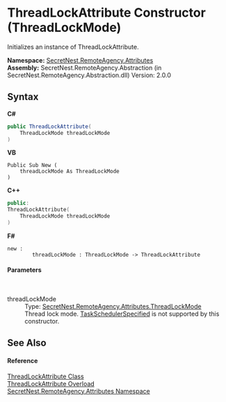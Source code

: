 # ThreadLockAttribute Constructor (ThreadLockMode)
 

Initializes an instance of ThreadLockAttribute.

**Namespace:**&nbsp;<a href="N_SecretNest_RemoteAgency_Attributes">SecretNest.RemoteAgency.Attributes</a><br />**Assembly:**&nbsp;SecretNest.RemoteAgency.Abstraction (in SecretNest.RemoteAgency.Abstraction.dll) Version: 2.0.0

## Syntax

**C#**<br />
``` C#
public ThreadLockAttribute(
	ThreadLockMode threadLockMode
)
```

**VB**<br />
``` VB
Public Sub New ( 
	threadLockMode As ThreadLockMode
)
```

**C++**<br />
``` C++
public:
ThreadLockAttribute(
	ThreadLockMode threadLockMode
)
```

**F#**<br />
``` F#
new : 
        threadLockMode : ThreadLockMode -> ThreadLockAttribute
```


#### Parameters
&nbsp;<dl><dt>threadLockMode</dt><dd>Type: <a href="T_SecretNest_RemoteAgency_Attributes_ThreadLockMode">SecretNest.RemoteAgency.Attributes.ThreadLockMode</a><br />Thread lock mode. <a href="T_SecretNest_RemoteAgency_Attributes_ThreadLockMode">TaskSchedulerSpecified</a> is not supported by this constructor.</dd></dl>

## See Also


#### Reference
<a href="T_SecretNest_RemoteAgency_Attributes_ThreadLockAttribute">ThreadLockAttribute Class</a><br /><a href="Overload_SecretNest_RemoteAgency_Attributes_ThreadLockAttribute__ctor">ThreadLockAttribute Overload</a><br /><a href="N_SecretNest_RemoteAgency_Attributes">SecretNest.RemoteAgency.Attributes Namespace</a><br />